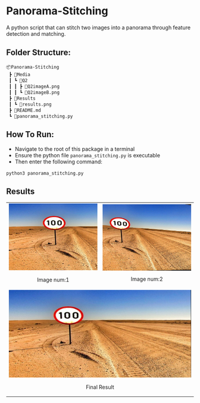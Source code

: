 # Panorama-Stitching
  
A python script that can stitch two images into a panorama through feature detection and matching. 

## Folder Structure:
```
📦Panorama-Stitching
 ┣ 📂Media
 ┃ ┗ 📂Q2
 ┃ ┃ ┣ 📜Q2imageA.png
 ┃ ┃ ┗ 📜Q2imageB.png
 ┣ 📂Results
 ┃ ┗ 📜results.png
 ┣ 📜README.md
 ┗ 📜panorama_stitching.py  
 ```
 
 ## How To Run:
 
 * Navigate to the root of this package in a terminal
 * Ensure the python file ``panorama_stitching.py`` is executable
 * Then enter the following command:
 ```
 python3 panorama_stitching.py
 ```
## Results 
<table>
    <tr>
        <td><img src='Media/Q2/Q2imageA.png'><p align='center'>Image num:1</p></td>
        <td><img src='Media/Q2/Q2imageB.png' align='middle'><p align='center'>Image num:2</p></td>
    </tr>
    <tr><td colspan="2"><img src='Results/results.jpg'><p align='center'>Final Result</p></td></tr>
</table>

